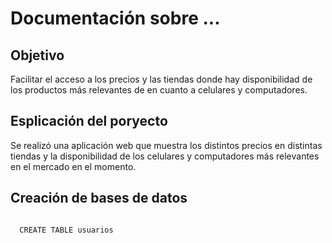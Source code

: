 # Documentación sobre ...
## Objetivo

Facilitar el acceso a los precios y las tiendas donde hay disponibilidad de los productos más relevantes de en cuanto a celulares y computadores.

## Esplicación del poryecto

Se realizó una aplicación web que muestra los distintos precios en distintas tiendas y la disponibilidad de los celulares y computadores más relevantes en el mercado en el momento.

## Creación de bases de datos
<code>
  CREATE TABLE usuarios 
</code>
